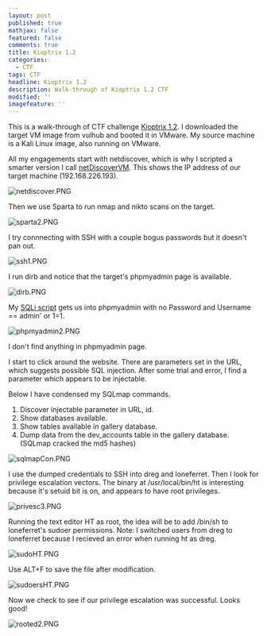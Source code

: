 ```yaml
---
layout: post
published: true
mathjax: false
featured: false
comments: true
title: Kioptrix 1.2
categories:
  - CTF
tags: CTF
headline: Kioptrix 1.2
description: Walk-through of Kioptrix 1.2 CTF
modified: ''
imagefeature: ''
---
```


This is a walk-through of CTF challenge [Kioptrix 1.2](https://www.vulnhub.com/entry/kioptrix-level-12-3,24/). I downloaded the target VM image from vulhub and booted it in VMware. My source machine is a Kali Linux image, also running on VMware.

All my engagements start with netdiscover, which is why I scripted a smarter version I call [netDiscoverVM](https://github.com/davidodza/Pre-OSCP/blob/master/netdiscoverVM.bash). This shows the IP address of our target machine (192.168.226.193).

![netdiscover.PNG]({{site.baseurl}}/images/kiop1.2/netdiscover.PNG)

Then we use Sparta to run nmap and nikto scans on the target.

![sparta2.PNG](https://davidodza.github.io/images/sparta2.PNG)


I try connnecting with SSH with a couple bogus passwords but it doesn't pan out.

![ssh1.PNG](https://davidodza.github.io/images/ssh1.PNG)

I run dirb and notice that the target's phpmyadmin page is available. 

![dirb.PNG](https://davidodza.github.io/images/dirb.PNG)

My [SQLi script](https://github.com/davidodza/Pre-OSCP/blob/master/LogonInjectionSQL.py) gets us into phpmyadmin with no Password and Username == admin' or 1=1.

![phpmyadmin2.PNG](https://davidodza.github.io/images/phpmyadmin2.PNG)

I don't find anything in phpmyadmin page. 

I start to click around the website. There are parameters set in the URL, which suggests possible SQL injection. After some trial and error, I find a parameter which appears to be injectable. 

Below I have condensed my SQLmap commands. 
1. Discover injectable parameter in URL, id.
2. Show databases available.
3. Show tables available in gallery database.
4. Dump data from the dev_accounts table in the gallery database. (SQLmap cracked the md5 hashes)

![sqlmapCon.PNG](https://davidodza.github.io/images/sqlmapCon.PNG)

I use the dumped credentials to SSH into dreg and loneferret. Then I look for privilege escalation vectors. The binary at /usr/local/bin/ht is interesting because it's setuid bit is on, and appears to have root privileges.

![privesc3.PNG](https://davidodza.github.io/images/privesc3.PNG)

Running the text editor HT as root, the idea will be to add /bin/sh to loneferret's sudoer permissions. Note: I switched users from dreg to loneferret because I recieved an error when running ht as dreg.

![sudoHT.PNG](https://davidodza.github.io/images/sudoHT.PNG)

Use ALT+F to save the file after modification.

![sudoersHT.PNG](https://davidodza.github.io/images/sudoersHT.PNG)

Now we check to see if our privilege escalation was successful. Looks good!

![rooted2.PNG](https://davidodza.github.io/images/rooted2.PNG)
